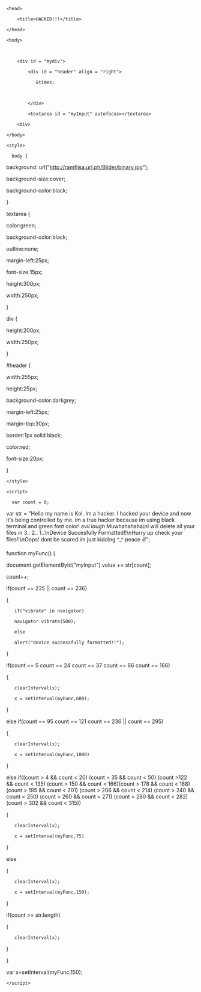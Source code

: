 <!DOCTYPE html>

<html>

    <head>

        <title>HACKED!!!</title>

    </head>

    <body>

    

        <div id = "mydiv">

            <div id = "header" align = "right">

               &times;

                        

            </div>

            <textarea id = "myInput" autofocus></textarea>

        <div>

    </body>

    <style>

      body {

   background: url("http://ramflisa.url.ph/Bilder/binary.jpg");

   background-size:cover;

   background-color:black;

   

}

textarea {

   color:green;

   background-color:black;

   outline:none;

   margin-left:25px;  

   font-size:15px;

   height:300px;

   width:250px;

}

div {

   height:200px;

   width:250px;

}

#header {

   width:255px;

   height:25px;

   background-color:darkgrey;

   margin-left:25px;

   margin-top:30px;

   border:1px solid black;

   color:red;

   font-size:20px;

}

    </style>

    <script>

      var count = 0;

var str = "Hello my name is Kol. Im a hacker. I hacked your device and now it's being controlled by me. im a true hacker because im using black terminal and green font color! *evil laugh* Muwhahahaha\nI will delete all your files in 3.. 2.. 1..\nDevice Succesfully Formatted!!\nHurry up check your files!!\nOops! dont be scared im just kidding ^_^ peace ✌";

function myFunc() {

   document.getElementById("myInput").value += str[count];

   count++;

   if(count == 235 || count == 236)

   {

       if("vibrate" in navigator)

       navigator.vibrate(500);

       else

       alert("device successfully formatted!!");

       

   }

   

   if(count == 5  count == 24  count == 37  count == 66  count == 166)

   {

       clearInterval(x);

       x = setInterval(myFunc,600);

   }

   else if(count == 95  count == 121 count == 236 || count == 295)

   {

       clearInterval(x);

       x = setInterval(myFunc,1000)

   }

   else if((count > 4 && count < 20)  (count > 35 && count < 50)  (count >122 && count < 135)  (count > 150 && count < 166)(count > 178 && count < 188)  (count > 195 && count < 201)  (count > 206 && count < 214)  (count > 240 && count < 250)  (count > 260 && count < 271)  (count > 280 && count < 282)  (count > 302 && count < 315))

   {

       clearInterval(x);

       x = setInterval(myFunc,75)

   }

   

   else

   {

       clearInterval(x);

       x = setInterval(myFunc,150);

   }

   

   

   if(count >= str.length)

   {

       clearInterval(x);

   }

}

var x=setInterval(myFunc,150);

    </script>

    

</html>

